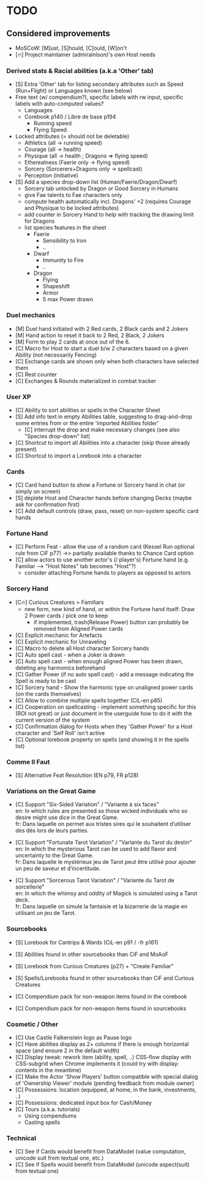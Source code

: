 # TODO

## Considered improvements

+ MoSCoW: [M]ust, [S]hould, [C]ould, [W]on't
+ [🔥] Project maintainer (admiralnlson)'s own Host needs

### Derived stats & Racial abilities (a.k.a 'Other' tab)

+ [S] Extra 'Other' tab for listing secondary attributes such as Speed (Run+Flight) or Languages known (see below)
+ Free text (w/ compendium?), specific labels with rw input, specific labels with auto-computed values?
  + Languages
  + Corebook p140 / Libre de base p194
    + Running speed
    + Flying Speed
+ Locked attributes (= should not be deletable)
  + Athletics (all -> running speed)
  + Courage (all -> health)
  + Physique (all -> health ; Dragons => flying speed)
  + Etherealness (Faerie only -> flying speed)
  + Sorcery (Sorcerers+Dragons only -> spellcast)
  + Perception (initiative)
+ [S] Add a species drop-down list (Human/Faerie/Dragon/Dwarf)
  + Sorcery tab unlocked by Dragon or Good Sorcery in Humans
  + give Fae talents to Fae characters only
  + compute health automatically incl. Dragons' +2 (requires Courage and Physique to be locked attributes)
  + add counter in Sorcery Hand to help with tracking the drawing limit for Dragons
  + list species features in the sheet
    + Faerie
      + Sensibility to Iron
      + ..
    + Dwarf
      + Immunity to Fire
      + ..
    + Dragon
      + Flying
      + Shapeshift
      + Armor
      + 5 max Power drawn

### Duel mechanics

  + [M] Duel hand initiated with 2 Red cards, 2 Black cards and 2 Jokers
  + [M] Hand action to reset it back to 2 Red, 2 Black, 2 Jokers
  + [M] Form to play 2 cards at once out of the 6.
  + [C] Macro for Host to start a duel b/w 2 characters based on a given Ability (not necessarily Fencing)
  + [C] Exchange cards are shown only when both characters have selected them
  + [C] Rest counter
  + [C] Exchanges & Rounds materialized in combat tracker

### User XP

+ [C] Ability to sort abilities or spells in the Character Sheet
+ [S] Add info text in empty Abilities table, suggesting to drag-and-drop some entries from or the entire 'imported Abilities folder'
  + [C] interrupt the drop and make necessary changes (see also "Species drop-down" list)
+ [C] Shortcut to import all Abilities into a character (skip those already present)
+ [C] Shortcut to import a Lorebook into a character

### Cards
+ [C] Card hand button to show a Fortune or Sorcery hand in chat (or simply on screen)
+ [S] deplete Host and Character hands before changing Decks (maybe ask for confirmation first)
+ [C] Add default controls (draw, pass, reset) on non-system specific card hands

### Fortune Hand

+ [C] Perform Feat - allow the use of a random card (Kessel Run optional rule from CiF p77) ->> partially available thanks to Chance Card option
+ [C] allow actors to use another actor's (/ player's) Fortune hand (e.g. Familiar --> "Host Notes" tab becomes "Host"?)
  + consider attaching Fortune hands to players as opposed to actors

### Sorcery Hand

+ [C🔥] Curious Creatures > Familiars
  + new form, new kind of hand, or within the Fortune hand itself: Draw 2 Power cards / pick one to keep
    + if implemented, trash(Release Power) button can probably be removed from Aligned Power cards
+ [C] Explicit mechanic for Artefacts
+ [C] Explicit mechanic for Unraveling
+ [C] Macro to delete all Host character Sorcery hands
+ [C] Auto spell cast - when a Joker is drawn
+ [C] Auto spell cast - when enough aligned Power has been drawn, deleting any harmonics beforehand
+ [C] Gather Power (if no auto spell cast) - add a message indicating the Spell is ready to be cast
+ [C] Sorcery hand - Show the harmonic type on unaligned power cards (on the cards themselves)
+ [C] Allow to combine multiple spells together (CiL-en p85)
+ [C] Cooperation on spellcasting - implement something specific for this (ROI not great) or just document in the userguide how to do it with the current version of the system
+ [C] Confirmation dialog for Hosts when they 'Gather Power' for a Host character and 'Self Roll' isn't active
+ [C] Optional lorebook property on spells (and showing it in the spells list)

### Comme Il Faut

+ [S] Alternative Feat Resolution (EN p79, FR p128)

### Variations on the Great Game

+ [C] Support "Six-Sided Variation" / "Variante à six faces"\
        en: In which rules are presented so those wicked individuals who so desire might use dice in the Great Game.\
        fr: Dans laquelle on permet aux tristes sires qui le souhaitent d’utiliser des dés lors de leurs parties.

+ [C] Support "Fortunate Tarot Variation" / "Variante du Tarot du destin"\
        en: In which the mysterious Tarot can be used to add flavor and uncertainty to the Great Game.\
        fr: Dans laquelle le mystérieux jeu de Tarot peut être utilisé pour ajouter un peu de saveur et d’incertitude.

+ [C] Support "Sorcerous Tarot Variation" / "Variante du Tarot de sorcellerie"\
        en: In which the whimsy and oddity of Magick is simulated using a Tarot deck.\
        fr: Dans laquelle on simule la fantaisie et la bizarrerie de la magie en utilisant un jeu de Tarot.

### Sourcebooks

+ [S] Lorebook for Cantrips & Wards (CiL-en p91 / -fr p161)
+ [S] Abilities found in other sourcebooks than CiF and MoAoF
+ [S] Lorebook from Curious Creatures (p27) + "Create Familiar"
+ [S] Spells/Lorebooks found in other sourcebooks than CiF and Curious Creatures

+ [C] Compendium pack for non-weapon items found in the corebook
+ [C] Compendium pack for non-weapon items found in sourcebooks

### Cosmetic / Other

+ [C] Use Castle Falkenstein logo as Pause logo
+ [C] Have abilities display as 2+ columns if there is enough horizontal space (and ensure 2 in the default width)
+ [C] Display tweak: rework item (ability, spell, ..) CSS-flow display with CSS-subgrid when Chrome implements it (could try with display: contents in the meantime)
+ [C] Make the Actor 'Show Players' button compatible with special dialog of 'Ownership Viewer' module (pending feedback from module owner)
+ [C] Possessions: location (equipped, at home, in the bank, investments, ..)
+ [C] Possessions: dedicated input box for Cash/Money
+ [C] Tours (a.k.a. tutorials)
  + Using compendiums
  + Casting spells

### Technical

+ [C] See if Cards would benefit from DataModel (value computation, unicode suit from textual one, etc.)
+ [C] See if Spells would benefit from DataModel (unicode aspect(suit) from textual one)
